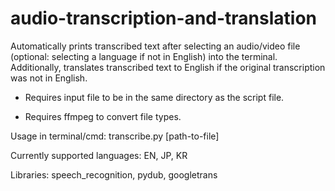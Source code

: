 # audio-transcription-and-translation

Automatically prints transcribed text after selecting an audio/video file (optional: selecting a language if not in English) into the terminal.
Additionally, translates transcribed text to English if the original transcription was not in English.

- Requires input file to be in the same directory as the script file.

- Requires ffmpeg to convert file types.

Usage in terminal/cmd: transcribe.py [path-to-file]

Currently supported languages: EN, JP, KR

Libraries: speech_recognition, pydub, googletrans

